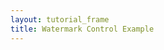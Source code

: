 ```yaml
---
layout: tutorial_frame
title: Watermark Control Example
---
```

<script type="module">
	import {Map, TileLayer, Control, DomUtil} from 'leaflet';

	const map = new Map('map', {
		center: [40, 0],
		zoom: 1
	});

	const osm = new TileLayer('https://tile.openstreetmap.org/{z}/{x}/{y}.png', {
		maxZoom: 19,
		attribution: '&copy; <a href="http://www.openstreetmap.org/copyright">OpenStreetMap</a>'
	}).addTo(map);

	Control.Watermark = Control.extend({
		onAdd(map) {
			const img = DomUtil.create('img');

			img.src = '../../docs/images/logo.png';
			img.style.width = '200px';

			return img;
		},

		onRemove(map) {
			// Nothing to do here
		}
	});
	
	const watermarkControl = new Control.Watermark({position: 'bottomleft'}).addTo(map);
</script>
